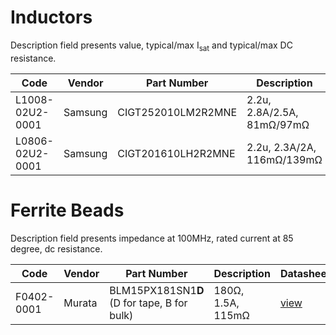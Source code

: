 
# Inductors

Description field presents value, typical/max I<sub>sat</sub> and typical/max DC resistance.

|Code|Vendor|Part Number|Description|Datasheet|
|-|-|-|-|-|
|L1008-02U2-0001|Samsung|CIGT252010LM2R2MNE|2.2u, 2.8A/2.5A, 81mΩ/97mΩ|[view](datasheets/CIGT252010LM2R2MNE.pdf)|
|L0806-02U2-0001|Samsung|CIGT201610LH2R2MNE|2.2u, 2.3A/2A, 116mΩ/139mΩ|[view](datasheets/CIGT201610LH2R2MNE.pdf)

# Ferrite Beads

Description field presents impedance at 100MHz, rated current at 85 degree, dc resistance.

|Code|Vendor|Part Number|Description|Datasheet|
|-|-|-|-|-|
|F0402-0001|Murata|BLM15PX181SN1**D** (D for tape, B for bulk)|180Ω, 1.5A, 115mΩ|[view](datasheets/BLM15_SN.pdf)|






